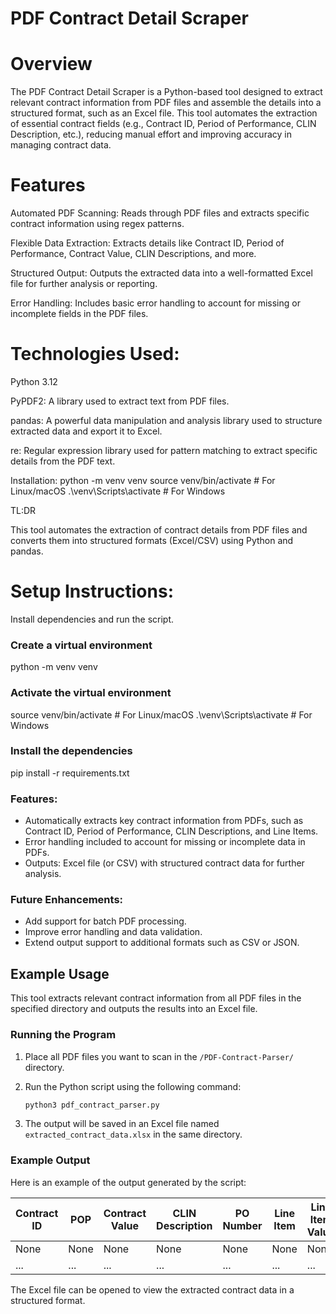 
# PDF Contract Detail Scraper

# Overview
The PDF Contract Detail Scraper is a Python-based tool designed to extract relevant contract information from PDF files and assemble the details into a structured format, such as an Excel file. This tool automates the extraction of essential contract fields (e.g., Contract ID, Period of Performance, CLIN Description, etc.), reducing manual effort and improving accuracy in managing contract data.



# Features

Automated PDF Scanning: Reads through PDF files and extracts specific contract information using regex patterns.

Flexible Data Extraction: Extracts details like Contract ID, Period of Performance, Contract Value, CLIN Descriptions, and more.

Structured Output: Outputs the extracted data into a well-formatted Excel file for further analysis or reporting.

Error Handling: Includes basic error handling to account for missing or incomplete fields in the PDF files.


# Technologies Used:


Python 3.12

PyPDF2: A library used to extract text from PDF files.

pandas: A powerful data manipulation and analysis library used to structure extracted data and export it to Excel.

re: Regular expression library used for pattern matching to extract specific details from the PDF text.

Installation:
python -m venv venv
source venv/bin/activate  # For Linux/macOS
.\venv\Scripts\activate   # For Windows



TL:DR

This tool automates the extraction of contract details from PDF files and converts them into structured formats (Excel/CSV) using Python and pandas.

# Setup Instructions: 

Install dependencies and run the script.

### Create a virtual environment
python -m venv venv

### Activate the virtual environment
source venv/bin/activate  # For Linux/macOS
.\venv\Scripts\activate   # For Windows

### Install the dependencies
pip install -r requirements.txt

### Features:
- Automatically extracts key contract information from PDFs, such as Contract ID, Period of Performance, CLIN Descriptions, and Line Items.
- Error handling included to account for missing or incomplete data in PDFs.
- Outputs: Excel file (or CSV) with structured contract data for further analysis.


### Future Enhancements:
- Add support for batch PDF processing.
- Improve error handling and data validation.
- Extend output support to additional formats such as CSV or JSON.

## Example Usage

This tool extracts relevant contract information from all PDF files in the specified directory and outputs the results into an Excel file.

### Running the Program

1. Place all PDF files you want to scan in the `/PDF-Contract-Parser/` directory.
2. Run the Python script using the following command:

    ```bash
    python3 pdf_contract_parser.py
    ```

3. The output will be saved in an Excel file named `extracted_contract_data.xlsx` in the same directory.

### Example Output

Here is an example of the output generated by the script:

| Contract ID | POP           | Contract Value | CLIN Description | PO Number | Line Item | Line Item Value |
|-------------|---------------|----------------|------------------|-----------|-----------|----------------|
| None        | None          | None           | None             | None      | None      | None           |
| ...         | ...           | ...            | ...              | ...       | ...       | ...            |

The Excel file can be opened to view the extracted contract data in a structured format.

